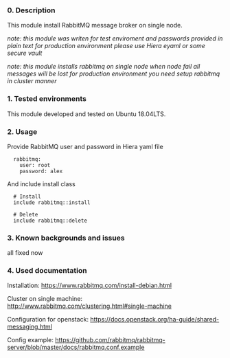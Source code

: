 ### 0. Description
This module install RabbitMQ message broker on single node.

*note: this module was writen for test enviroment and*
      *passwords provided in plain text*
      *for production environment please use Hiera eyaml*
      *or some secure vault*

*note: this module installs rabbitmq on single node*
      *when node fail all messages will be lost*
      *for production environment*
      *you need setup rabbitmq in cluster manner*


### 1. Tested environments
This module developed and tested on Ubuntu 18.04LTS.


### 2. Usage
Provide RabbitMQ user and password in Hiera yaml file

```
  rabbitmq:
    user: root
    password: alex
```

And include install class

```
  # Install
  include rabbitmq::install

  # Delete
  include rabbitmq::delete
```


### 3. Known backgrounds and issues
all fixed now


### 4. Used documentation

Installation: https://www.rabbitmq.com/install-debian.html

Cluster on single machine: http://www.rabbitmq.com/clustering.html#single-machine

Configuration for openstack: https://docs.openstack.org/ha-guide/shared-messaging.html

Config example: https://github.com/rabbitmq/rabbitmq-server/blob/master/docs/rabbitmq.conf.example

